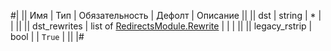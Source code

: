 
#|
|| Имя | Тип | Обязательность | Дефолт | Описание ||
|| dst | string | * |  |  ||
|| dst_rewrites | list of [RedirectsModule.Rewrite](#RedirectsModule.Rewrite) |  |  |  ||
|| legacy_rstrip | bool |  | `True` |  ||
|#